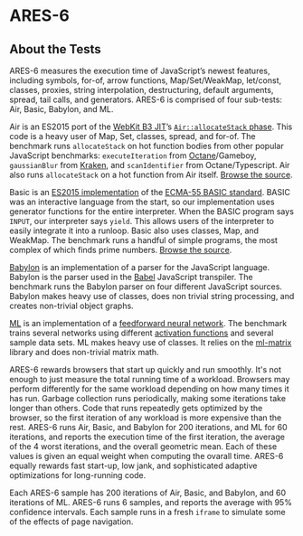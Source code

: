 # ARES-6

## About the Tests

ARES-6 measures the execution time of JavaScript’s newest features, including symbols, for-of, arrow functions, Map/Set/WeakMap, let/const, classes, proxies, string interpolation, destructuring, default arguments, spread, tail calls, and generators. ARES-6 is comprised of four sub-tests: Air, Basic, Babylon, and ML.

Air is an ES2015 port of the [WebKit B3 JIT](https://webkit.org/blog/5852/introducing-the-b3-jit-compiler/)’s [`Air::allocateStack` phase](https://trac.webkit.org/changeset/201783). This code is a heavy user of Map, Set, classes, spread, and for-of. The benchmark runs `allocateStack` on hot function bodies from other popular JavaScript benchmarks: `executeIteration` from [Octane](https://developers.google.com/octane/)/Gameboy, `gaussianBlur` from [Kraken](http://krakenbenchmark.mozilla.org/), and `scanIdentifier` from Octane/Typescript. Air also runs `allocateStack` on a hot function from Air itself. [Browse the source](https://trac.webkit.org/browser/trunk/PerformanceTests/ARES-6/Air?rev=211697).

Basic is an [ES2015 implementation](https://trac.webkit.org/changeset/202446) of the [ECMA-55 BASIC standard](http://www.ecma-international.org/publications/files/ECMA-ST-WITHDRAWN/ECMA-55,%201st%20Edition,%20January%201978.pdf). BASIC was an interactive language from the start, so our implementation uses generator functions for the entire interpreter. When the BASIC program says `INPUT`, our interpreter says `yield`. This allows users of the interpreter to easily integrate it into a runloop. Basic also uses classes, Map, and WeakMap. The benchmark runs a handful of simple programs, the most complex of which finds prime numbers. [Browse the source](https://trac.webkit.org/browser/trunk/PerformanceTests/ARES-6/Basic?rev=211697&order=name).

[Babylon](https://github.com/babel/babylon) is an implementation of a parser for the JavaScript language. Babylon is the parser used in the [Babel](https://babeljs.io/) JavaScript transpiler. The benchmark runs the Babylon parser on four different JavaScript sources. Babylon makes heavy use of classes, does non trivial string processing, and creates non-trivial object graphs.

[ML](https://github.com/mljs/feedforward-neural-networks) is an implementation of a [feedforward neural network](https://en.wikipedia.org/wiki/Feedforward_neural_network). The benchmark trains several networks using different [activation functions](https://en.wikipedia.org/wiki/Activation_function) and several sample data sets. ML makes heavy use of classes. It relies on the [ml-matrix](https://github.com/mljs/matrix) library and does non-trivial matrix math.

ARES-6 rewards browsers that start up quickly and run smoothly. It's not enough to just measure the total running time of a workload. Browsers may perform differently for the same workload depending on how many times it has run. Garbage collection runs periodically, making some iterations take longer than others. Code that runs repeatedly gets optimized by the browser, so the first iteration of any workload is more expensive than the rest. ARES-6 runs Air, Basic, and Babylon for 200 iterations, and ML for 60 iterations, and reports the execution time of the first iteration, the average of the 4 worst iterations, and the overall geometric mean. Each of these values is given an equal weight when computing the ovarall time. ARES-6 equally rewards fast start-up, low jank, and sophisticated adaptive optimizations for long-running code.

Each ARES-6 sample has 200 iterations of Air, Basic, and Babylon, and 60 iterations of ML. ARES-6 runs 6 samples, and reports the average with 95% confidence intervals. Each sample runs in a fresh `iframe` to simulate some of the effects of page navigation.
